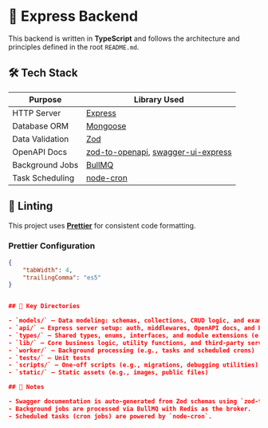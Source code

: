 # 🚀 Express Backend

This backend is written in **TypeScript** and follows the architecture and principles defined in the root `README.md`.

## 🛠️ Tech Stack

| Purpose         | Library Used                                                                                                                               |
| --------------- | ------------------------------------------------------------------------------------------------------------------------------------------ |
| HTTP Server     | [Express](https://expressjs.com/)                                                                                                          |
| Database ORM    | [Mongoose](https://mongoosejs.com/)                                                                                                        |
| Data Validation | [Zod](https://zod.dev/)                                                                                                                    |
| OpenAPI Docs    | [zod-to-openapi](https://github.com/asteasolutions/zod-to-openapi), [swagger-ui-express](https://www.npmjs.com/package/swagger-ui-express) |
| Background Jobs | [BullMQ](https://docs.bullmq.io/)                                                                                                          |
| Task Scheduling | [node-cron](https://www.npmjs.com/package/node-cron)                                                                                       |

## 🧹 Linting

This project uses **[Prettier](https://prettier.io/)** for consistent code formatting.

### Prettier Configuration

```json
{
    "tabWidth": 4,
    "trailingComma": "es5"
}


## 📁 Key Directories

- `models/` – Data modeling: schemas, collections, CRUD logic, and example seed data
- `api/` – Express server setup: auth, middlewares, OpenAPI docs, and REST routes
- `types/` – Shared types, enums, interfaces, and module extensions (e.g., `express.d.ts`)
- `lib/` – Core business logic, utility functions, and third-party service clients
- `worker/` – Background processing (e.g., tasks and scheduled crons)
- `tests/` – Unit tests
- `scripts/` – One-off scripts (e.g., migrations, debugging utilities)
- `static/` – Static assets (e.g., images, public files)

## 📌 Notes

- Swagger documentation is auto-generated from Zod schemas using `zod-to-openapi` and served via `swagger-ui-express`.
- Background jobs are processed via BullMQ with Redis as the broker.
- Scheduled tasks (cron jobs) are powered by `node-cron`.
```
